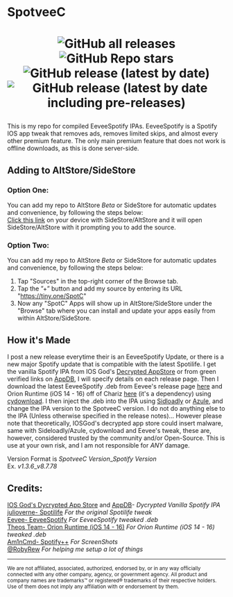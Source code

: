 # SpotveeC

<h1 align="center">

![GitHub all releases](https://img.shields.io/github/downloads/SpotCompiled/SpotveeC/total?label=Downloads&style=for-the-badge) 
![GitHub Repo stars](https://img.shields.io/github/stars/SpotCompiled/SpotveeC?label=Stars&style=for-the-badge) 
![GitHub release (latest by date)](https://img.shields.io/github/v/release/SpotCompiled/SpotveeC?label=Release&style=for-the-badge) 
![GitHub release (latest by date including pre-releases)](https://img.shields.io/github/v/release/SpotCompiled/SpotveeC?include_prereleases&label=PRE-Release&style=for-the-badge) 

</h1>

This is my repo for compiled EeveeSpotify IPAs. EeveeSpotify is a Spotify IOS app tweak that removes ads, removes limited skips, and almost every other premium feature. The only main premium feature that does not work is offline downloads, as this is done server-side.

## Adding to AltStore/SideStore<br/>

### Option One:<br/>
You can add my repo to AltStore *Beta* or SideStore for automatic updates and convenience, by following the steps below:<br/>
[Click this link](https://tinyurl.com/SpotC-Import) on your device with SideStore/AltStore and it will open SideStore/AltStore with it prompting you to add the source.

### Option Two:<br/>
You can add my repo to AltStore *Beta* or SideStore for automatic updates and convenience, by following the steps below:<br/>
1. Tap "Sources" in the top-right corner of the Browse tab.<br/>
2. Tap the ”+” button and add my source by entering its URL "https://tiny.one/SpotC"
3. Now any "SpotC" Apps will show up in AltStore/SideStore under the "Browse" tab where you can install and update your apps easily from within AltStore/SideStore.<br/>

## How it's Made<br/>
I post a new release everytime their is an EeveeSpotify Update, or there is a new major Spotify update that is compatible with the latest Spotilife. I get the vanilla Spotify IPA from IOS God's [Decrypted AppStore](https://armconverter.com/decryptedappstore/us/spotify) or from green verified links on [AppDB](https://appdb.to/app/ios/324684580), I will specify details on each release page. Then I download the latest EeveeSpotify .deb from Eevee's release page [here](https://github.com/whoeevee/EeveeSpotify/releases/latest) and Orion Runtime (iOS 14 - 16) off of Chariz [here](https://chariz.com/get/orion-runtime14) (it's a dependency) using [cydownload](https://github.com/borishonman/cydownload). I then inject the .deb into the IPA using [Sidloadly](https://sideloadly.io) or [Azule](https://github.com/Al4ise/Azule), and change the IPA version to the SpotveeC version. I do not do anything else to the IPA (Unless otherwise specified in the release notes)... However please note that theoretically, IOSGod's decrypted app store could insert malware, same with Sideloadly/Azule, cydownload and Eevee's tweak, these are, however, considered trusted by the community and/or Open-Source. This is use at your own risk, and I am not responsible for *ANY* damage.

Version Format is *SpotveeC Version*\_*Spotify Version*<br/>
Ex. *v1.3.6*\_*v8.7.78*<br/>

## Credits:<br/>
[IOS God's Dycrypted App Store](https://armconverter.com/decryptedappstore/us/spotify) and [AppDB](https://appdb.to/app/ios/324684580)- *Dycrypted Vanilla Spotify IPA*<br/>
[julioverne-  Spotilife](https://julio.hackyouriphone.org/) *For the original Spotilife tweak*<br/>
[Eevee-  EeveeSpotify](https://github.com/whoeevee/EeveeSpotify) *For EeveeSpotify tweaked .deb*<br/>
[Theos Team-  Orion Runtime (iOS 14 - 16)](https://chariz.com/get/orion-runtime14) *For Orion Runtime (iOS 14 - 16) tweaked .deb*<br/>
[Am1nCmd- Spotify++](https://appdb.to/app/cydia/1900000540) *For ScreenShots*<br/>
[@RobyRew](https://github.com/RobyRew) *For helping me setup a lot of things*
***
<sup>We are not affiliated, associated, authorized, endorsed by, or in any way officially connected with any other company, agency, or government agency. All product and company names are trademarks™ or registered® trademarks of their respective holders. Use of them does not imply any affiliation with or endorsement by them.</sup>
